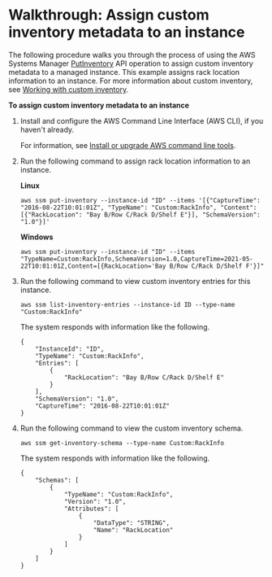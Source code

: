 # Walkthrough: Assign custom inventory metadata to an instance<a name="sysman-inventory-walk-custom"></a>

The following procedure walks you through the process of using the AWS Systems Manager [PutInventory](https://docs.aws.amazon.com/systems-manager/latest/APIReference/API_PutInventory.html) API operation to assign custom inventory metadata to a managed instance\. This example assigns rack location information to an instance\. For more information about custom inventory, see [Working with custom inventory](sysman-inventory-custom.md)\.

**To assign custom inventory metadata to an instance**

1. Install and configure the AWS Command Line Interface \(AWS CLI\), if you haven't already\.

   For information, see [Install or upgrade AWS command line tools](getting-started-cli.md)\.

1. Run the following command to assign rack location information to an instance\.

   **Linux**

   ```
   aws ssm put-inventory --instance-id "ID" --items '[{"CaptureTime": "2016-08-22T10:01:01Z", "TypeName": "Custom:RackInfo", "Content":[{"RackLocation": "Bay B/Row C/Rack D/Shelf E"}], "SchemaVersion": "1.0"}]'
   ```

   **Windows**

   ```
   aws ssm put-inventory --instance-id "ID" --items "TypeName=Custom:RackInfo,SchemaVersion=1.0,CaptureTime=2021-05-22T10:01:01Z,Content=[{RackLocation='Bay B/Row C/Rack D/Shelf F'}]"
   ```

1. Run the following command to view custom inventory entries for this instance\.

   ```
   aws ssm list-inventory-entries --instance-id ID --type-name "Custom:RackInfo"
   ```

   The system responds with information like the following\.

   ```
   {
       "InstanceId": "ID", 
       "TypeName": "Custom:RackInfo", 
       "Entries": [
           {
               "RackLocation": "Bay B/Row C/Rack D/Shelf E"
           }
       ], 
       "SchemaVersion": "1.0", 
       "CaptureTime": "2016-08-22T10:01:01Z"
   }
   ```

1. Run the following command to view the custom inventory schema\.

   ```
   aws ssm get-inventory-schema --type-name Custom:RackInfo
   ```

   The system responds with information like the following\.

   ```
   {
       "Schemas": [
           {
               "TypeName": "Custom:RackInfo",
               "Version": "1.0",
               "Attributes": [
                   {
                       "DataType": "STRING",
                       "Name": "RackLocation"
                   }
               ]
           }
       ]
   }
   ```